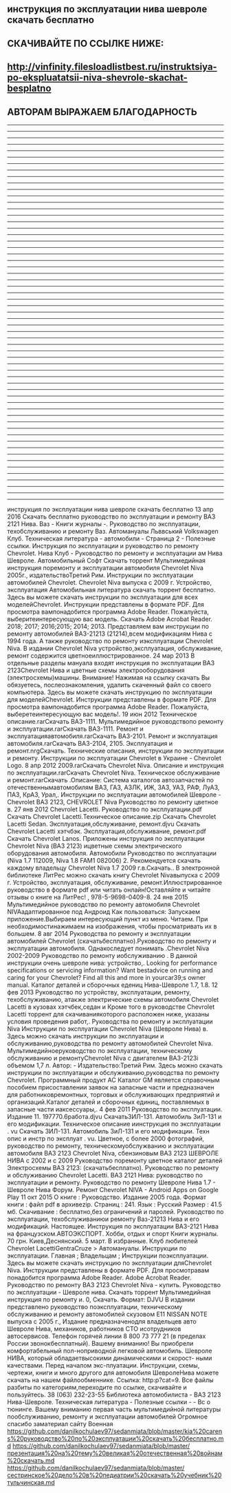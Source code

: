 инструкция по эксплуатации нива шевроле скачать бесплатно
--------------------------------------------------
СКАЧИВАЙТЕ ПО ССЫЛКЕ НИЖЕ:
--------------------------------------------------
http://vinfinity.filesloadlistbest.ru/instruktsiya-po-ekspluatatsii-niva-shevrole-skachat-besplatno
--------------------------------------------------
АВТОРАМ ВЫРАЖАЕМ БЛАГОДАРНОСТЬ
--------------------------------------------------
--------------------------------------------------
--------------------------------------------------
--------------------------------------------------
--------------------------------------------------
--------------------------------------------------
--------------------------------------------------
--------------------------------------------------
--------------------------------------------------
--------------------------------------------------
--------------------------------------------------
--------------------------------------------------
--------------------------------------------------
--------------------------------------------------
--------------------------------------------------
--------------------------------------------------
--------------------------------------------------
--------------------------------------------------
--------------------------------------------------
--------------------------------------------------
--------------------------------------------------
--------------------------------------------------
--------------------------------------------------
--------------------------------------------------
--------------------------------------------------
--------------------------------------------------
--------------------------------------------------
--------------------------------------------------
--------------------------------------------------
--------------------------------------------------
--------------------------------------------------
--------------------------------------------------
--------------------------------------------------
--------------------------------------------------
--------------------------------------------------
--------------------------------------------------
--------------------------------------------------
--------------------------------------------------
--------------------------------------------------
--------------------------------------------------
--------------------------------------------------
--------------------------------------------------
--------------------------------------------------
--------------------------------------------------
--------------------------------------------------
--------------------------------------------------
--------------------------------------------------
--------------------------------------------------
--------------------------------------------------
--------------------------------------------------
--------------------------------------------------
--------------------------------------------------
--------------------------------------------------
--------------------------------------------------
--------------------------------------------------
--------------------------------------------------
--------------------------------------------------
--------------------------------------------------
--------------------------------------------------
--------------------------------------------------
инструкция по эксплуатации нива шевроле скачать бесплатно 13 апр 2016  Скачать бесплатно руководство по эксплуатации и ремонту ВАЗ 2121 Нива. Ваз - Книги  журналы -. Руководство по эксплуатации, техобслуживанию и ремонту Ваз. Автомануалы  Льввський Volkswagen Клуб. Техническая литература - автомобили - Страница 2 - Полезные ссылки. Инструкция по эксплуатации и руководство по ремонту Chevrolet. Нива Клуб - Руководство по ремонту и эксплуатации ам Нива Шевроле. Автомобильный Софт  Скачать торрент Мультимедийная инструкция поремонту и эксплуатации автомобиля Chevrolet Niva 2005г., издательствоТретий Рим. Инструкции по эксплуатации автомобилей Chevrolet. Chevrolet Niva выпуска с 2009 г. Устройство, эксплуатация
Автомобильная литература скачать торрент бесплатно. Здесь вы можете скачать инструкции по эксплуатации для всех моделейChevrolet. Инструкции представлены в формате PDF. Для просмотра вампонадобится программа Adobe Reader. Пожалуйста, выберитеинтересующую вас модель. Скачать Adobe Acrobat Reader. 2018; 2017; 2016;2015; 2014; 2013. Представляем вам инструкции по ремонту автомобилей ВАЗ-21213 (21214),всем модификациям Нива с 1994 года. А также руководство по ремонту иэксплуатации Chevrolet Niva. В издании Chevrolet Niva устройство,эксплуатация, обслуживание, ремонт содержится цветноеиллюстрированное. 24 мар 2013  В отдельные разделы мануала входят инструкция по эксплуатации ВАЗ 2123Chevrolet Нива и цветные схемы электрооборудования (электросхемы)машины.  Внимание! Нажимая на ссылку скачать Вы обязуетесь, послеознакомления, удалить скаченный файл со своего компьютера. Здесь вы можете скачать инструкцию по эксплуатации для моделейChevrolet. Инструкции представлены в формате PDF. Для просмотра вампонадобится программа Adobe Reader. Пожалуйста, выберетеинтересующую вас модель!. 19 июн 2012  Техническое описание.rarСкачать ВАЗ-1111. Мультимедийное руководствопо ремонту и эксплуатации.rarСкачать ВАЗ-1111. Ремонт и эксплуатацияавтомобиля.rarСкачать ВАЗ-2101. Ремонт и эксплуатация автомобиля.rarСкачать ВАЗ-2104, 2105. Эксплуатация и ремонт.nrgСкачать. Технические описания, инструкции по эксплуатации и ремонту. Инструкции по эксплуатации  Chevrolet в Украине - Chevrolet Logo. 8 апр 2012  2009.rarСкачать Chevrolet Niva. Описание и инструкция по эксплуатации.rarСкачать Chevrolet Niva. Техническое обслуживание и ремонт.rarСкачать .Описание: Система каталогов автозапчастей по отечественнымавтомобилям ВАЗ, ГАЗ, АЗЛК, ИЖ, ЗАЗ, УАЗ, РАФ, ЛуАЗ, ПАЗ, КрАЗ, Урал,. Инструкции по эксплуатации автомобилей Шевроле - Chevrolet
ВАЗ 2123, CHEVROLET Niva Руководство по ремонту цветное в. 27 янв 2012  Chevrolet Lacetti. Руководство по эксплуатации.pdf Скачать Chevrolet Lacetti.Техническое описание.zip Скачать Chevrolet Lacetti Sedan. Эксплуатация,обслуживание, ремонт.djvu Скачать Chevrolet Lacetti хэтчбэк. Эксплуатация,обслуживание, ремонт.pdf Скачать Chevrolet Lanos. Приложены инструкция по эксплуатации Chevrolet Niva (ВАЗ 2123) ицветные схемы электрического оборудования автомобиля. Автомобили Руководство по эксплуатации (Niva 1.7 112009, Niva 1.8 FAM1 082006) 2. Рекомендуется скачать каждому владельцу Chevrolet Niva 1.7 2009 г.в.Скачать.. В электронной библиотеке ЛитРес можно скачать книгу Chevrolet Nivaвыпуска с 2009 г. Устройство, эксплуатация, обслуживание, ремонт.Иллюстрированное руководство в формате pdf или читать онлaйн!Оставляйте и читайте отзывы о книге на ЛитРес! , 978-5-9698-0409-8. 24 янв 2015  Мультимедийное руководство по ремонту автомобиля Chevrolet NIVAадаптированное под Андроид Как пользоваться: Запускаем приложение.Выбираем интересующий пункт из меню. Читаем. При необходимостинажимаем на изображения, чтобы просматривать их в большем. 8 авг 2014  Руководства по ремонту и эксплуатации автомобилей Chevrolet (скачатьбесплатно).Руководство по ремонту и эксплуатации автомобиля. Однакоследует понимать .Chevrolet Niva 2002-2009 Руководство по ремонту иобслуживанию . В данной инструкции очень шевроле нива: устройство,. Looking for performance specifications or servicing information? Want bestadvice on running and caring for your Chevrolet? Find all this and more in yourcar39;s owner manual. Каталог деталей и сборочных едениц Нива-Шевроле 1.7, 1.8. 12 фев 2013  Руководство по устройству, эксплуатации, ремонту, техобслуживанию, атакже электрические схемы автомобиля Chevrolet Lacetti в кузовах хэтчбек,седан и  Кроме того в руководстве Chevrolet Lacetti торрент для скачиваниякоторого расположен ниже, указаны условия проведения работ,. Руководства по ремонту и эксплуатации Niva
Инструкции по эксплуатации Chevrolet Niva (Шевроле Нива) в. Здесь можно скачать инструкции по эксплуатации и обслуживанию,руководства по ремонту автомобилей Chevrolet Niva.  Мультимедийноеруководство по эксплуатации, техническому обслуживанию и ремонтуChevrolet Niva с двигателем ВАЗ-2123i объемом 1,7 л. Автор: - Издательство:Третий Рим. Здесь можно скачать инструкции по эксплуатации и обслуживанию,руководства по ремонту Chevrolet. Программный продукт АС Каталог GM является справочным пособием присоставлении заявок на запасные части и предназначен для работниковремонтных, торговых и обслуживающих предприятий и организаций.Каталог деталей и сборочных единиц, поставляемых в запасные части иаксессуары,. 4 фев 2011  Руководство по эксплуатации. Издание 11. 197770.6работа.djvu СкачатьЗИЛ-131. Автомобиль ЗиЛ-131 и его модификации. Техническое описание иинструкция по эксплуатации . vu Скачать ЗИЛ-131. Автомобиль ЗиЛ-131 и его модификации. Техн опис и инстр по эксплуат . vu. Цветное, с более 2000 фотографий, руководство по ремонту, техническомуобслужванию и эксплуатации автомобиля ВАЗ 2123 Chevrolet Niva, сбензиновым  ВАЗ 2123 ШЕВРОЛЕ НИВА с 2002 и с 2009 Руководство поремонту цветное  каталог деталей  Электросхемы ВАЗ 2123: (скачатьбесплатно). Руководство по ремонту и обслуживанию Chevrolet Lacetti. ВАЗ 2121 Нива: руководство по эксплуатации и ремонту. Руководство по ремонту Шевроле Нива 1.7 - Шевроле Нива Форум. Ремонт Chevrolet NIVA - Android Apps on Google Play
11 окт 2015  О книге : Руководство. Издание 2005 года. Формат книги : файл pdf в архивеzip. Страниц : 241. Язык : Русский Размер : 41.5 мб. Скачивание : бесплатно,без ограничений и паролей. Руководство по эксплуатации, техобслуживаниюи ремонту Ваз-21213 Нива и его модификаций. Настоящее. Инструкция по эксплуатации ВАЗ-2121 Нива на французском.АВТОЭКСПОРТ. Хобби, отдых и спорт  Книги  журналы. 70 грн. Киев,Деснянский. 5 март. В избранные. Клуб любителей Chevrolet LacettiGentraCruze > Автомануалы. Инструкции по эксплуатации. Главная ; Владельцам ; Инструкции поэксплуатации. Здесь вы можете скачать инструкцию по эксплуатации дляChevrolet Niva. Инструкции представлены в формате PDF. Для просмотравам понадобится программа Adobe Reader. Adobe Acrobat Reader. Руководство по ремонту ВАЗ 2123 Chevrolet Niva - купить. Руководство по эксплуатации - Шевроле нива. Скачать торрент Мультимедийная инструкция по ремонту и. 0, Скачать. Формат: DJVU В издании представлено руководство поэксплуатации, техническому обслуживанию и ремонту автомобилей скузовом Е11 NISSAN NOTE выпуска с 2005 г.,  Издание предназначенодля владельцев авто Шевроле Нива, механиков, работников СТО исотрудников автосервисов. Телефон горячей линии 8 800 73 777 21 (в пределах России звонокбесплатный). Вашему вниманию! Вы приобрели комфортабельный пол-ноприводной легковой автомобиль. Шевроле НИВА, который обладаетвысокими динамическими и скорост- ными качествами. Перед началом экс-плуатации. Инструкции, схемы, чертежи, книги и много другого для автомобиля ШевролеНива можете скачать на нашем файлообменнике. Ссылка: http:p?cat=9. Все файлы разбиты по категориям,переходите по ссылке, скачивайте и пользуйтесь. 38 (063) 232-23-55
Библиотека автомобилиста - ВАЗ 2123 Нива-Шевроле. Техническая литература - Полезные ссылки -  - Вс о тюнинге. Вашему вниманию первая часть мультимедийной литературы пообслуживанию, ремонту и эксплуатации автомобилей Огромное спасибо заматериал сайту Военная
https://github.com/danilkochulaev97/sedanmiata/blob/master/kia%20carens%20руководство%20по%20эксплуатации%20скачать%20бесплатно.md
https://github.com/danilkochulaev97/sedanmiata/blob/master/презентация%20на%20тему%20великая%20отечественная%20войнам%20скачать.md
https://github.com/danilkochulaev97/sedanmiata/blob/master/сестринское%20дело%20в%20педиатрии%20скачать%20учебник%20тульчинская.md